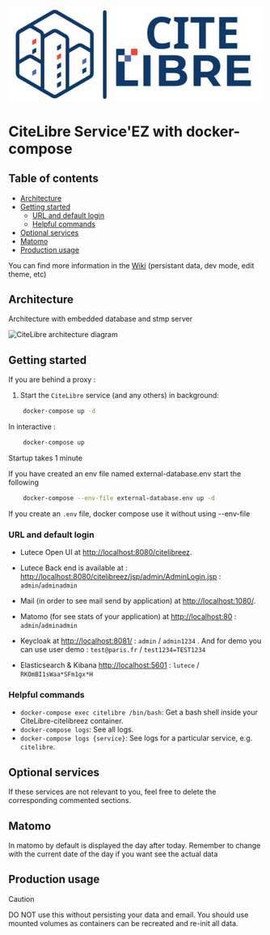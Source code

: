 <p align="center">
	<img src="./utils/CiteLibre.svg" alt="CiteLibre logo"/>
</p>

# CiteLibre Service'EZ with docker-compose

## Table of contents

- [Architecture](#architecture)
- [Getting started](#getting-started)
  - [URL and default login](#url-and-default-login)
  - [Helpful commands](#helpful-commands)
- [Optional services](#optional-services)
- [Matomo](#matomo)
- [Production usage](#production-usage)

You can find more information in the [Wiki](https://github.com/citelibre/CiteLibreEZ/wiki) (persistant data, dev mode, edit theme, etc)

## Architecture
Architecture with embedded database and stmp server

![CiteLibre architecture diagram](./utils/CiteLibre-EZ-docker.svg "CiteLibre architecture")

## Getting started

If you are behind a proxy :

1. Start the `CiteLibre` service (and any others) in background:

```bash
    docker-compose up -d
```

In interactive : 

```bash
    docker-compose up
```

Startup takes 1 minute

If you have created an env file named external-database.env start the following 

```bash
    docker-compose --env-file external-database.env up -d
```

If you create an `.env` file, docker compose use it without using --env-file 


### URL and default login

- Lutece Open UI at <http://localhost:8080/citelibreez>.

- Lutece Back end is available at : <http://localhost:8080/citelibreez/jsp/admin/AdminLogin.jsp> : `admin`/`adminadmin`

- Mail (in order to see mail send by application) at <http://localhost:1080/>.

- Matomo (for see stats of your application) at <http://localhost:80> : `admin`/`adminadmin`

- Keycloak at <http://localhost:8081/> : `admin` / `admin1234` . And for demo you can use user demo : `test@paris.fr` / `test1234=TEST1234`

- Elasticsearch & Kibana <http://localhost:5601> : `lutece` / `RKOmBI1sWaa*SFm1gx*H`

### Helpful commands

- `docker-compose exec citelibre /bin/bash`: Get a bash shell inside your CiteLibre-citelibreez container.
- `docker-compose logs`: See all logs.
- `docker-compose logs {service}`: See logs for a particular service, e.g. `citelibre`.

## Optional services

If these services are not relevant to you, feel free to delete the corresponding commented sections.

## Matomo

In matomo by default is displayed the day after today. Remember to change with the current date of the day if you want see the actual data

## Production usage

> [!CAUTION]
> DO NOT use this without persisting your data and email. You should use
mounted volumes as containers can be recreated and re-init all data. 
